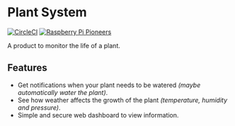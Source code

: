 # Plant System

[![CircleCI](https://img.shields.io/circleci/project/github/malvern-code-club/plant-system.svg?style=flat-square)](https://circleci.com/gh/malvern-code-club/plant-system) [![Raspberry Pi Pioneers](https://img.shields.io/badge/made%20for-Raspberry%20Pi%20Pioneers-red.svg?style=flat-square)](https://www.raspberrypi.org/pioneers/)

A product to monitor the life of a plant.

## Features

* Get notifications when your plant needs to be watered *(maybe automatically water the plant)*.
* See how weather affects the growth of the plant *(temperature, humidity and pressure)*.
* Simple and secure web dashboard to view information.
